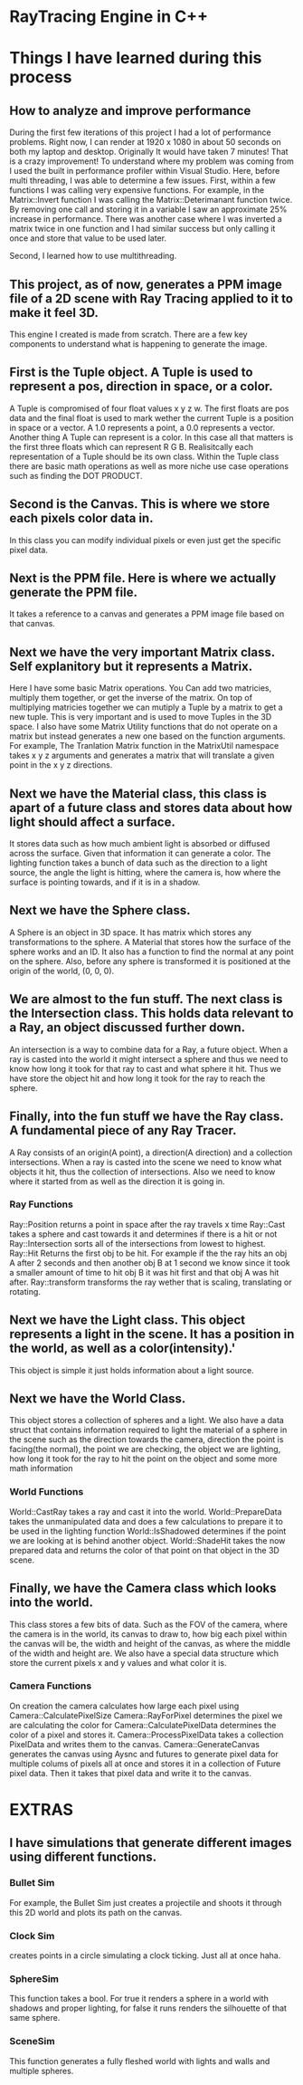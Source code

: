 # RayTracing Engine in C++

# Things I have learned during this process
## How to analyze and improve performance
During the first few iterations of this project I had a lot of performance problems. Right now, I can render at 1920 x 1080 in about 50 seconds on both my laptop and desktop.
Originally It would have taken 7 minutes! That is  a crazy improvement! To understand where my problem was coming from I used the built in performance profiler within Visual Studio. Here, before multi threading, I was able to determine a few issues. 
First, within a few functions I was calling very expensive functions. For example, in the Matrix::Invert function I was calling the Matrix::Deterimanant function twice.
By removing one call and storing it in a variable I saw an approximate 25% increase in performance. There was another case where I was inverted a matrix twice in one function and I had similar success but only calling it once and store that value to be used later.  

Second, I learned how to use multithreading.

## This project, as of now, generates a PPM image file of a 2D scene with Ray Tracing applied to it to make it feel 3D.
This engine I created is made from scratch. There are a few key components to understand what is happening to generate the image. 
## First is the Tuple object. A Tuple is used to represent a pos, direction in space, or a color. 
A Tuple is compromised of four float values x y z w. The first floats are pos data and the final float is used to mark wether the current Tuple is a position in space or a vector. A 1.0 represents a point, a 0.0 represents a vector. Another thing A Tuple can represent is a color. In this case all that matters is the first three floats which can represent R G B. Realisitcally each representation of 
a Tuple should be its own class. Within the Tuple class there are basic math operations as well as more niche use case operations such as finding the DOT PRODUCT.
## Second is the Canvas. This is where we store each pixels color data in.
In this class you can modify individual pixels or even just get the specific pixel data.
## Next is the PPM file. Here is where we actually generate the PPM file. 
It takes a reference to a canvas and generates a PPM image file based on that canvas.
## Next we have the very important Matrix class. Self explanitory but it represents a Matrix.
Here I have some basic Matrix operations. You Can add two matricies, multiply them together, or get the inverse of the matrix.
On top of multiplying matricies together we can mutiply a Tuple by a matrix to get a new tuple. This is very important and is used to move Tuples in the 3D space.
I also have some Matrix Utility functions that do not operate on a matrix but instead generates a new one based on the function arguments. 
For example, The Tranlation Matrix function in the MatrixUtil namespace takes x y z arguments and generates a matrix that will translate a given point in the x y z directions.
## Next we have the Material class, this class is apart of a future class and stores data about how light should affect a surface.
It stores data such as how much ambient light is absorbed or diffused across the surface. Given that information it can generate a color. The lighting function takes 
a bunch of data such as the direction to a light source, the angle the light is hitting, where the camera is, how where the surface is pointing towards, and if it is in a 
shadow. 
## Next we have the Sphere class.
A Sphere is an object in 3D space. It has matrix which stores any transformations to the sphere. A Material that stores how the surface of the sphere works and an ID. It also has a function to find the normal at any point on the sphere. Also, before any sphere is transformed it is positioned at the origin of the world, (0, 0, 0).
## We are almost to the fun stuff. The next class is the Intersection class. This holds data relevant to a Ray, an object discussed further down.
An intersection is a way to combine data for a Ray, a future object. When a ray is casted into the world it might intersect a sphere and thus we need to know how long it took for that ray to cast and what sphere it hit. Thus we have store the object hit and how long it took for the ray to reach the sphere.
## Finally, into the fun stuff we have the Ray class. A fundamental piece of any Ray Tracer.
A Ray consists of an origin(A point), a direction(A direction) and a collection intersections. When a ray is casted into the scene we need to know what objects it hit, thus the collection of intersections. Also we need to know where it started from as well as the direction it is going in. 
### Ray Functions
Ray::Position returns a point in space after the ray travels x time
Ray::Cast takes a sphere and cast towards it and determines if there is a hit or not
Ray::Intersection sorts all of the intersections from lowest to highest.
Ray::Hit Returns the first obj to be hit. For example if the the ray hits an obj A after 2 seconds and then another obj B at 1 second we know since it took a smaller amount of time to hit obj B it was hit first and that obj A was hit after.
Ray::transform transforms the ray wether that is scaling, translating or rotating.
## Next we have the Light class. This object represents a light in the scene. It has a position in the world, as well as a color(intensity).'
This object is simple it just holds information about a light source.
## Next we have the World Class. 
This object stores a collection of spheres and a light. 
We also have a data struct that contains information required to light the material of a sphere in the scene such as the direction towards the camera, direction the point is facing(the normal), the point we are checking, the object we are lighting, how long it took for the ray to hit the point on the object and some more math information
### World Functions
World::CastRay takes a ray and cast it into the world.
World::PrepareData takes the unmanipulated data and does a few calculations to prepare it to be used in the lighting function
World::IsShadowed determines if the point we are looking at is behind another object.
World::ShadeHit takes the now prepared data and returns the color of that point on that object in the 3D scene.
## Finally, we have the Camera class which looks into the world.
This class stores a few bits of data. Such as the FOV of the camera, where the camera is in the world, its canvas to draw to, how big each pixel within the canvas will be, the width and height of the canvas, as where the middle of the width and height are.
We also have a special data structure which store the current pixels x and y values and what color it is.
### Camera Functions
On creation the camera calculates how large each pixel using Camera::CalculatePixelSize
Camera::RayForPixel determines the pixel we are calculating the color for
Camera::CalculatePixelData determines the color of a pixel and stores it.
Camera::ProcessPixelData takes a collection PixelData and writes them to the canvas.
Camera::GenerateCanvas generates the canvas using Aysnc and futures to generate pixel data for multiple colums of pixels all at once and stores it in a collection of Future pixel data. Then it takes that pixel data and write it to the canvas.
# EXTRAS
## I have simulations that generate different images using different functions. 
### Bullet Sim
For example, the Bullet Sim just creates a projectile and shoots it through this 2D world and plots its path on the canvas.
### Clock Sim
creates points in a circle simulating a clock ticking. Just all at once haha.
### SphereSim
This function takes a bool. For true it renders a sphere in a world with shadows and proper lighting, for false it runs renders the silhouette of that same sphere.
### SceneSim
This function generates a fully fleshed world with lights and walls and multiple spheres. 









